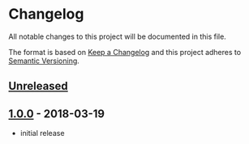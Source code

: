 # Changelog

All notable changes to this project will be documented in this file.

The format is based on [Keep a Changelog](http://keepachangelog.com/en/1.0.0/)
and this project adheres to [Semantic Versioning](http://semver.org/spec/v2.0.0.html).

## [Unreleased]

## [1.0.0][] - 2018-03-19

- initial release


[Unreleased]: undefined/compare/v1.0.0...HEAD
[1.0.0]: undefined/tree/v1.0.0